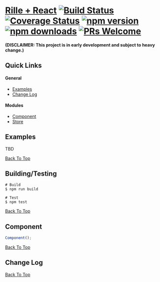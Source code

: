 # [Rille + React](http://www.rille.io) [![Build Status](https://img.shields.io/travis/dbmeads/rille-react/master.svg?style=flat-square)](https://travis-ci.org/dbmeads/rille-react) [![Coverage Status](https://img.shields.io/coveralls/dbmeads/rille-react/master.svg?style=flat-square)](https://coveralls.io/github/dbmeads/rille-react?branch=master) [![npm version](https://img.shields.io/npm/v/rille-react.svg?style=flat-square)](https://www.npmjs.com/package/rille-react) [![npm downloads](https://img.shields.io/npm/dm/rille-react.svg?style=flat-square)](https://www.npmjs.com/package/rille-react) [![PRs Welcome](https://img.shields.io/badge/PRs-welcome-brightgreen.svg?style=flat-square)](CONTRIBUTING.md#pull-requests)

**(DISCLAIMER: This project is in early development and subject to heavy change.)**

## Quick Links

#### General
* [Examples](#examples)
* [Change Log](#change-log)

#### Modules
* [Component](#component)
* [Store](#store)

## Examples

TBD

[Back To Top](#quick-links)

## Building/Testing

```
# Build
$ npm run build

# Test
$ npm test
```

[Back To Top](#quick-links)

## Component

```js
Component();
```

[Back To Top](#quick-links)

## Change Log

[Back To Top](#quick-links)